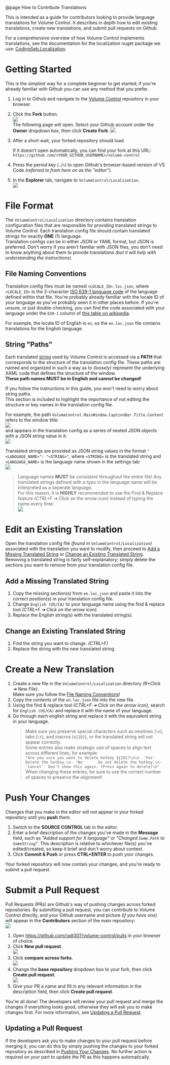 @page How to Contribute Translations

This is intended as a guide for contributors looking to provide language translations for Volume Control. It describes in depth how to edit existing translations, create new translations, and submit pull requests on Github.

For a comprehensive overview of how Volume Control implements translations, see the documentation for the localization nuget package we use: [CodingSeb.Localization](https://github.com/codingseb/Localization).

# Getting Started

This is the simplest way for a complete beginner to get started; if you're already familiar with Github you can use any method that you prefer.

 1. Log in to Github and navigate to the [Volume Control](https://github.com/radj307/volume-control) repository in your browser.
 2. Click the **Fork** button.  
    ![](https://i.imgur.com/1bFwA6V.png)  
    The following page will open. Select your Github account under the **Owner** dropdown box, then click **Create Fork**.
    ![](https://i.imgur.com/Uk7VjTB.png)  
 3. After a short wait, your forked repository should load.  
    
    If it doesn't open automatically, you can find your fork at this URL:  
    `https://github.com/<YOUR_GITHUB_USERNAME>/volume-control`  
 4. Press the period key (`.`/`>`) to open Github's browser-based version of VS Code *(referred to from here on as the "editor")*.
 5. In the **Explorer** tab, navigate to `VolumeControl/Localization`.  
    ![](https://i.imgur.com/799CQAo.png)  

# File Format

The `VolumeControl/Localization` directory contains translation configuration files that are responsible for providing translated strings to Volume Control. Each translation config file should contain translated strings for exactly **ONE** (1) language.  
Translation configs can be in either JSON or YAML format, but JSON is preferred. Don't worry if you aren't familiar with JSON files, you don't need to know anything about them to provide translations *(but it will help with understanding the instructions)*.

## File Naming Conventions

Translation config files must be named `<LOCALE_ID>.loc.json`, where `<LOCALE_ID>` is the 2-character [ISO 639-1 language code](https://en.wikipedia.org/wiki/List_of_ISO_639-1_codes) of the language defined within that file. You're probably already familiar with the locale ID of your language as you've probably seen it in other places before. If you're unsure, or just double-checking, you can find the code associated with your language under the `639-1` column of [this table on wikipedia](https://en.wikipedia.org/wiki/List_of_ISO_639-1_codes).  

For example, the locale ID of English is `en`, so the `en.loc.json` file contains translations for the English language.

## String "Paths"

Each translated [string](https://en.wikipedia.org/wiki/String_(computer_science)) used by Volume Control is accessed via a **PATH** that corresponds to the structure of the translation config file. These paths are named and organized in such a way as to *(loosely)* represent the underlying XAML code that defines the structure of the window.  
**These path names MUST be in English and cannot be changed!**

If you follow the instructions in this guide, you won't need to worry about string paths.  
This section is included to highlight the importance of not editing the structure or key names in the translation config file.

For example, the path `VolumeControl.MainWindow.CaptionBar.Title.Content` refers to the window title:  
![](https://i.imgur.com/w05XhDN.png)  
and appears in the translation config as a series of nested JSON objects with a JSON string value in it:  
![](https://i.imgur.com/nl4rV6L.png)  

Translated strings are provided as JSON string values in the format `"<LANGUAGE_NAME>": "<STRING>"`, where `<STRING>` is the translated string and `<LANGUAGE_NAME>` is the language name shown in the settings tab:  
![](https://i.imgur.com/3IzCcNv.png)  

> Language names **MUST** be consistent throughout the entire file! Any translated strings defined with a typo in the language name will be interpreted as a seperate language.  
> For this reason, it is **HIGHLY** recommended to use the Find & Replace feature *(CTRL+F ➔ Click on the arrow icon)* instead of typing the name every time:  
> ![](https://i.imgur.com/ySNkurc.png)

# Edit an Existing Translation

Open the translation config file *(found in `VolumeControl/Localization`)* associated with the translation you want to modify, then proceed to [Add a Missing Translated String](#add-a-missing-translated-string) or [Change an Existing Translated String](#change-an-existing-translated-string).  
Removing a translated string is fairly self-explanatory; simply delete the sections you want to remove from your translation config file.

## Add a Missing Translated String

 1. Copy the missing section(s) from `en.loc.json` and paste it into the correct position(s) in your translation config file.
 2. Change `English (US/CA)` to your language name using the find & replace tool *(CTRL+F ➔ Click on the arrow icon)*.
 3. Replace the English string(s) with the translated string(s).

## Change an Existing Translated String

 1. Find the string you want to change. *(CTRL+F)*
 2. Replace the string with the new translated string.

# Create a New Translation

 1. Create a new file in the `VolumeControl/Localization` directory *(R+Click ➔ New File)*.  
    Make sure you follow the [File Naming Conventions](#file-naming-conventions)!
 2. Copy the contents of the `en.loc.json` file into the new file.
 3. Using the find & replace tool *(CTRL+F ➔ Click on the arrow icon)*,
    search for `English (US/CA)` and replace it with the name of your language.
 4. Go through each english string and replace it with the equivalent string in your language.  
    > Make sure you preserve special characters such as newlines (`\n`), tabs (`\t`), and macros (`${ID}`), or the translated string will not appear correctly.  
    > Some entries also make strategic use of spaces to align text across different lines, for example:  
    > `"Are you sure you want to delete hotkey ${ID}?\n\n- 'Yes'     Delete the hotkey.\n- 'No'      Do not delete the hotkey.\n- 'Cancel'  Don't show this again. (Press again to delete)\n"`  
    > When changing these entries, be sure to use the correct number of spaces to preserve the alignment!

# Push Your Changes

Changes that you make in the editor will not appear in your forked repository until you **push** them.

 1. Switch to the **SOURCE CONTROL** tab in the editor.
 2. Enter a brief description of the changes you've made in the **Message** field, such as *"Added support for X language"* or *"Changed `Some.Path` to `SomeString`"*. This description is relative to whichever file(s) you've edited/created, so keep it brief and don't worry about context.
 3. Click **Commit & Push** or press **CTRL+ENTER** to push your changes.

Your forked repository will now contain your changes, and you're ready to submit a pull request.

# Submit a Pull Request

Pull Requests (PRs) are Github's way of pushing changes across forked repositories. By submitting a pull request, you can contribute to Volume Control directly, and your Github username and picture *(if you have one)* will appear in the **Contributors** section of the main repository:  
![](https://i.imgur.com/au6O6ow.png)

 1. Open https://github.com/radj307/volume-control/pulls in your browser of choice.
 2. Click **New pull request**.  
    ![](https://i.imgur.com/VVGlFEt.png)
 3. Click **compare across forks**.  
    ![](https://i.imgur.com/L3jLiSD.png)
 4. Change the **base repository** dropdown box to your fork, then click **Create pull request**.  
    ![](https://i.imgur.com/N71GFoS.png)
 5. Give your PR a name and fill in any relevant information in the description field, then click **Create pull request**.

You're all done! The developers will review your pull request and merge the changes if everything looks good, otherwise they will ask you to make changes first. For more information, see [Updating a Pull Request](#updating-a-pull-request).

## Updating a Pull Request

If the developers ask you to make changes to your pull request before merging it, you can do this by simply pushing the changes to your forked repository as described in [Pushing Your Changes](#pushing-your-changes). No further action is required on your part to update the PR as this happens automatically.

